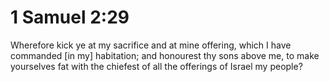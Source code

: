 # 1 Samuel 2:29

Wherefore kick ye at my sacrifice and at mine offering, which I have commanded [in my] habitation; and honourest thy sons above me, to make yourselves fat with the chiefest of all the offerings of Israel my people?